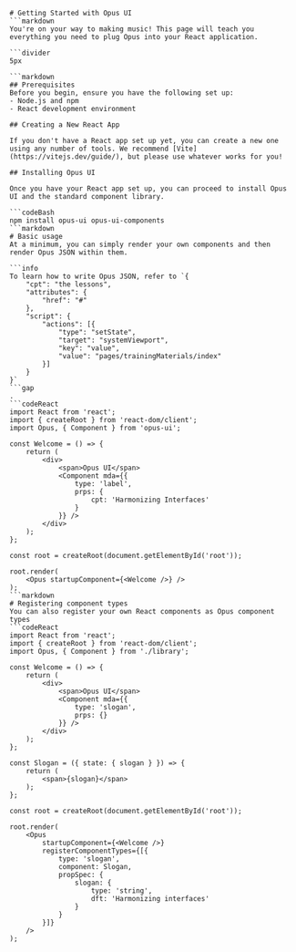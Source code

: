 ```mainHeading
# Getting Started with Opus UI
```markdown
You're on your way to making music! This page will teach you everything you need to plug Opus into your React application.

```divider
5px

```markdown
## Prerequisites
Before you begin, ensure you have the following set up:
- Node.js and npm
- React development environment

## Creating a New React App

If you don't have a React app set up yet, you can create a new one using any number of tools. We recommend [Vite](https://vitejs.dev/guide/), but please use whatever works for you!

## Installing Opus UI

Once you have your React app set up, you can proceed to install Opus UI and the standard component library.

```codeBash
npm install opus-ui opus-ui-components
```markdown
# Basic usage
At a minimum, you can simply render your own components and then render Opus JSON within them. 

```info
To learn how to write Opus JSON, refer to `{
	"cpt": "the lessons",
	"attributes": {
		"href": "#"
	},
	"script": {
		"actions": [{
			"type": "setState",
            "target": "systemViewport",
            "key": "value",
            "value": "pages/trainingMaterials/index"
		}]
	}
}`
```gap
.
```codeReact
import React from 'react';
import { createRoot } from 'react-dom/client';
import Opus, { Component } from 'opus-ui';

const Welcome = () => {
	return (
		<div>
			<span>Opus UI</span>
			<Component mda={{
				type: 'label',
				prps: {
					cpt: 'Harmonizing Interfaces'
				}
			}} />
		</div>
	);
};

const root = createRoot(document.getElementById('root'));

root.render(
	<Opus startupComponent={<Welcome />} />
);
```markdown
# Registering component types
You can also register your own React components as Opus component types
```codeReact
import React from 'react';
import { createRoot } from 'react-dom/client';
import Opus, { Component } from './library';

const Welcome = () => {
	return (
		<div>
			<span>Opus UI</span>
			<Component mda={{
				type: 'slogan',
				prps: {}
			}} />
		</div>
	);
};

const Slogan = ({ state: { slogan } }) => {
	return (
		<span>{slogan}</span>
	);
};

const root = createRoot(document.getElementById('root'));

root.render(
	<Opus
		startupComponent={<Welcome />}
		registerComponentTypes={[{
			type: 'slogan',
			component: Slogan,
			propSpec: {
				slogan: {
					type: 'string',
					dft: 'Harmonizing interfaces'
				}
			}
		}]}
	/>
);